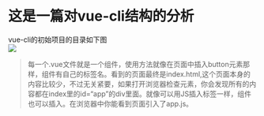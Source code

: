 # 这是一篇对vue-cli结构的分析

vue-cli的初始项目的目录如下图<br>
<image src="image/cliList.png"></image>

>每一个.vue文件就是一个组件，使用方法就像在页面中插入button元素那样，组件有自己的标签名。看到的页面最终是index.html,这个页面本身的内容比较少，不过无关紧要，如果打开浏览器检查元素，你会发现所有的内容都在index里的id=“app”的div里面。就像可以用JS插入标签一样，组件也可以插入。在浏览器中你能看到页面引入了app.js。